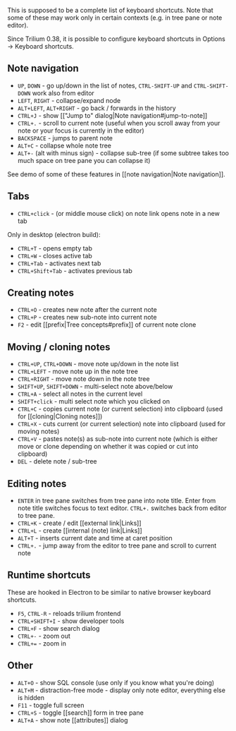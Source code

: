 This is supposed to be a complete list of keyboard shortcuts. Note that some of these may work only in certain contexts (e.g. in tree pane or note editor).

Since Trilium 0.38, it is possible to configure keyboard shortcuts in Options -> Keyboard shortcuts.

## Note navigation

* `UP`, `DOWN` - go up/down in the list of notes, `CTRL-SHIFT-UP` and `CTRL-SHIFT-DOWN` work also from editor
* `LEFT`, `RIGHT` - collapse/expand node
* `ALT+LEFT`, `ALT+RIGHT` - go back / forwards in the history
* `CTRL+J` - show [["Jump to" dialog|Note navigation#jump-to-note]]
* `CTRL+.` - scroll to current note (useful when you scroll away from your note or your focus is currently in the editor)
* `BACKSPACE` - jumps to parent note
* `ALT+C` - collapse whole note tree
* `ALT+-` (alt with minus sign) - collapse sub-tree (if some subtree takes too much space on tree pane you can collapse it)

See demo of some of these features in [[note navigation|Note navigation]].

## Tabs

* `CTRL+click` - (or middle mouse click) on note link opens note in a new tab

Only in desktop (electron build):

* `CTRL+T` - opens empty tab
* `CTRL+W` - closes active tab
* `CTRL+Tab` - activates next tab
* `CTRL+Shift+Tab` - activates previous tab

## Creating notes

* `CTRL+O` - creates new note after the current note
* `CTRL+P` - creates new sub-note into current note
* `F2` - edit [[prefix|Tree concepts#prefix]] of current note clone

## Moving / cloning notes

* `CTRL+UP`, `CTRL+DOWN` - move note up/down in the note list
* `CTRL+LEFT` - move note up in the note tree
* `CTRL+RIGHT` - move note down in the note tree
* `SHIFT+UP`, `SHIFT+DOWN` - multi-select note above/below
* `CTRL+A` - select all notes in the current level
* `SHIFT+click` - multi select note which you clicked on 
* `CTRL+C` - copies current note (or current selection) into clipboard (used for [[cloning|Cloning notes]])
* `CTRL+X` - cuts current (or current selection) note into clipboard (used for moving notes)
* `CTRL+V` - pastes note(s) as sub-note into current note (which is either move or clone depending on whether it was copied or cut into clipboard)
* `DEL` - delete note / sub-tree

## Editing notes

* `ENTER` in tree pane switches from tree pane into note title. Enter from note title switches focus to text editor. `CTRL+.` switches back from editor to tree pane.
* `CTRL+K` - create / edit [[external link|Links]]
* `CTRL+L` - create [[internal (note) link|Links]]
* `ALT+T` - inserts current date and time at caret position
* `CTRL+.` - jump away from the editor to tree pane and scroll to current note

## Runtime shortcuts

These are hooked in Electron to be similar to native browser keyboard shortcuts.

* `F5`, `CTRL-R` - reloads trilium frontend
* `CTRL+SHIFT+I` - show developer tools
* `CTRL+F` - show search dialog
* `CTRL+-` - zoom out
* `CTRL+=` - zoom in

## Other

* `ALT+O` - show SQL console (use only if you know what you're doing)
* `ALT+M` - distraction-free mode - display only note editor, everything else is hidden
* `F11` - toggle full screen
* `CTRL+S` - toggle [[search]] form in tree pane
* `ALT+A` - show note [[attributes]] dialog
